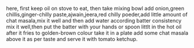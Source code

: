 here, first keep oil on stove to eat, then take mixing bowl add onion,green chillis,ginger-chilly paste,ajwain,jeera,red chilly poeder,add little amount of chat masala,mix it well and then add water according batter consistency mix it well,then put the batter with your hands or spoon littlt in the hot oil after it fries to golden-brown colour take it in a plate add some chat masala above it as per taste and serve it with tomato ketchup.